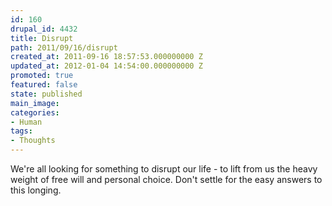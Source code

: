 ```yaml
---
id: 160
drupal_id: 4432
title: Disrupt
path: 2011/09/16/disrupt
created_at: 2011-09-16 18:57:53.000000000 Z
updated_at: 2012-01-04 14:54:00.000000000 Z
promoted: true
featured: false
state: published
main_image: 
categories:
- Human
tags:
- Thoughts
---
```

We're all looking for something to disrupt our life - to lift from us the heavy weight of free will and personal choice. Don't settle for the easy answers to this longing.
